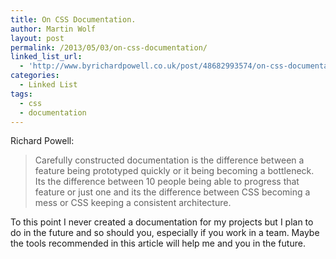 ```yaml
---
title: On CSS Documentation.
author: Martin Wolf
layout: post
permalink: /2013/05/03/on-css-documentation/
linked_list_url:
  - 'http://www.byrichardpowell.co.uk/post/48682993574/on-css-documentation?utm_source=CSS-Weekly&utm_campaign=Issue-57&utm_medium=email'
categories:
  - Linked List
tags:
  - css
  - documentation
---
```

<p class="linked-list-quote-author">
  Richard Powell:
</p>

> Carefully constructed documentation is the difference between a feature being prototyped quickly or it being becoming a bottleneck. Its the difference between 10 people being able to progress that feature or just one and its the difference between CSS becoming a mess or CSS keeping a consistent architecture.

To this point I never created a documentation for my projects but I plan to do in the future and so should you, especially if you work in a team. Maybe the tools recommended in this article will help me and you in the future.
